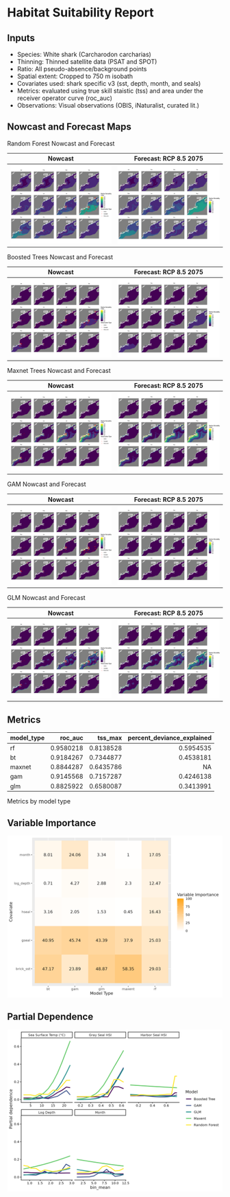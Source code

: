 Habitat Suitability Report
================

## Inputs

- Species: White shark (Carcharodon carcharias)
- Thinning: Thinned satellite data (PSAT and SPOT)
- Ratio: All pseudo-absence/background points
- Spatial extent: Cropped to 750 m isobath
- Covariates used: shark specific v3 (sst, depth, month, and seals)
- Metrics: evaluated using true skill staistic (tss) and area under the
  receiver operator curve (roc_auc)
- Observations: Visual observations (OBIS, iNaturalist, curated lit.)

## Nowcast and Forecast Maps

Random Forest Nowcast and Forecast

| Nowcast | Forecast: RCP 8.5 2075 |
|:--:|:--:|
| ![](../../../../tidy_reports/versions/c11/120960/c11.120960.01_12_rf_compiled_casts.png) | ![](../../../../tidy_reports/versions/c11/120964/c11.120964.01_12_rf_compiled_casts.png) |

Boosted Trees Nowcast and Forecast

| Nowcast | Forecast: RCP 8.5 2075 |
|:--:|:--:|
| ![](../../../../tidy_reports/versions/c11/120960/c11.120960.01_12_bt_compiled_casts.png) | ![](../../../../tidy_reports/versions/c11/120964/c11.120964.01_12_bt_compiled_casts.png) |

Maxnet Trees Nowcast and Forecast

| Nowcast | Forecast: RCP 8.5 2075 |
|:--:|:--:|
| ![](../../../../tidy_reports/versions/c11/120960/c11.120960.01_12_maxent_compiled_casts.png) | ![](../../../../tidy_reports/versions/c11/120964/c11.120964.01_12_maxent_compiled_casts.png) |

GAM Nowcast and Forecast

| Nowcast | Forecast: RCP 8.5 2075 |
|:--:|:--:|
| ![](../../../../tidy_reports/versions/c11/120960/c11.120960.01_12_gam_compiled_casts.png) | ![](../../../../tidy_reports/versions/c11/120964/c11.120964.01_12_gam_compiled_casts.png) |

GLM Nowcast and Forecast

| Nowcast | Forecast: RCP 8.5 2075 |
|:--:|:--:|
| ![](../../../../tidy_reports/versions/c11/120960/c11.120960.01_12_glm_compiled_casts.png) | ![](../../../../tidy_reports/versions/c11/120964/c11.120964.01_12_glm_compiled_casts.png) |

## Metrics

| model_type |   roc_auc |   tss_max | percent_deviance_explained |
|:-----------|----------:|----------:|---------------------------:|
| rf         | 0.9580218 | 0.8138528 |                  0.5954535 |
| bt         | 0.9184267 | 0.7344877 |                  0.4538181 |
| maxnet     | 0.8844287 | 0.6435786 |                         NA |
| gam        | 0.9145568 | 0.7157287 |                  0.4246138 |
| glm        | 0.8825922 | 0.6580087 |                  0.3413991 |

Metrics by model type

## Variable Importance

![](m11.12096_tidy_compiled_files/figure-gfm/variable_importance-1.png)

## Partial Dependence

![](m11.12096_tidy_compiled_files/figure-gfm/partial_dependence-1.png)
